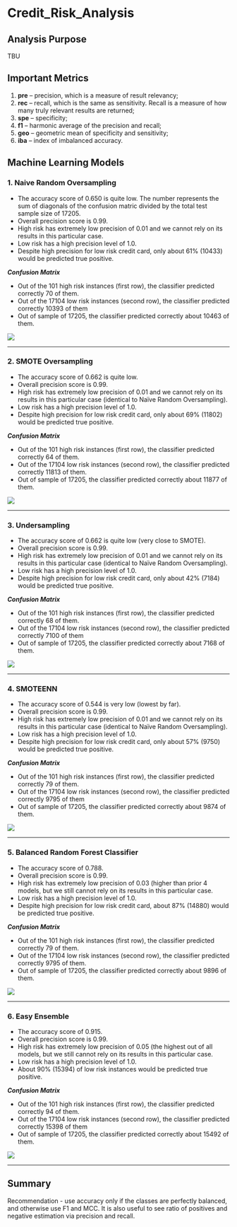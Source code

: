 # Credit_Risk_Analysis

## Analysis Purpose

TBU

## Important Metrics 

1.	**pre** – precision, which is a measure of result relevancy;
2.	**rec** – recall, which is the same as sensitivity. Recall is a measure of how many truly relevant results are returned;
3.	**spe** – specificity;
4.	**f1** – harmonic average of the precision and recall;
5.	**geo** – geometric mean of specificity and sensitivity;
6.	**iba** – index of imbalanced accuracy.

## Machine Learning Models

### 1. Naive Random Oversampling

* The accuracy score of 0.650 is quite low. The number represents the sum of diagonals of the confusion matric divided by the total test sample size of 17205.
* Overall precision score is 0.99.
* High risk has extremely low precision of 0.01 and we cannot rely on its results in this particular case.
* Low risk has a high precision level of 1.0.
* Despite high precision for low risk credit card, only about 61% (10433) would be predicted true positive.

***Confusion Matrix***

* Out of the 101 high risk instances (first row), the classifier predicted correctly 70 of them.
* Out of the 17104 low risk instances (second row), the classifier predicted correctly 10393 of them
* Out of sample of 17205, the classifier predicted correctly about 10463 of them. 


![]( https://github.com/jojobear2020/Credit_Risk_Analysis/blob/main/images/naive_random_oversampling_all.PNG)

____________________________


### 2. SMOTE Oversampling

* The accuracy score of 0.662 is quite low.
* Overall precision score is 0.99.
* High risk has extremely low precision of 0.01 and we cannot rely on its results in this particular case (identical to Naïve Random Oversampling).
* Low risk has a high precision level of 1.0.
* Despite high precision for low risk credit card, only about 69% (11802) would be predicted true positive.


***Confusion Matrix***

* Out of the 101 high risk instances (first row), the classifier predicted correctly 64 of them.
* Out of the 17104 low risk instances (second row), the classifier predicted correctly 11813 of them.
* Out of sample of 17205, the classifier predicted correctly about 11877 of them. 

![]( https://github.com/jojobear2020/Credit_Risk_Analysis/blob/main/images/smote_oversampling_all.PNG)

__________________________

### 3. Undersampling

* The accuracy score of 0.662 is quite low (very close to SMOTE).
* Overall precision score is 0.99.
* High risk has extremely low precision of 0.01 and we cannot rely on its results in this particular case (identical to Naïve Random Oversampling).
* Low risk has a high precision level of 1.0.
* Despite high precision for low risk credit card, only about 42% (7184) would be predicted true positive.

***Confusion Matrix***

* Out of the 101 high risk instances (first row), the classifier predicted correctly 68 of them.
* Out of the 17104 low risk instances (second row), the classifier predicted correctly 7100 of them
* Out of sample of 17205, the classifier predicted correctly about 7168 of them. 


![]( https://github.com/jojobear2020/Credit_Risk_Analysis/blob/main/images/undersampling_all.PNG)

_____________________________

### 4. SMOTEENN

* The accuracy score of 0.544 is very low (lowest by far).
* Overall precision score is 0.99.
* High risk has extremely low precision of 0.01 and we cannot rely on its results in this particular case (identical to Naïve Random Oversampling).
* Low risk has a high precision level of 1.0.
* Despite high precision for low risk credit card, only about 57% (9750) would be predicted true positive.

***Confusion Matrix***

* Out of the 101 high risk instances (first row), the classifier predicted correctly 79 of them.
* Out of the 17104 low risk instances (second row), the classifier predicted correctly 9795 of them
* Out of sample of 17205, the classifier predicted correctly about 9874 of them. 

![]( https://github.com/jojobear2020/Credit_Risk_Analysis/blob/main/images/smoteenn_all.PNG)

______________________

### 5. Balanced Random Forest Classifier

* The accuracy score of 0.788.
* Overall precision score is 0.99.
* High risk has extremely low precision of 0.03 (higher than prior 4 models, but we still cannot rely on its results in this particular case.
* Low risk has a high precision level of 1.0.
* Despite high precision for low risk credit card, about 87% (14880) would be predicted true positive.

***Confusion Matrix***

* Out of the 101 high risk instances (first row), the classifier predicted correctly 79 of them.
* Out of the 17104 low risk instances (second row), the classifier predicted correctly 9795 of them.
* Out of sample of 17205, the classifier predicted correctly about 9896 of them. 


![](https://github.com/jojobear2020/Credit_Risk_Analysis/blob/main/images/balanced_random_forester_classifier_all.PNG)

_______________________________

### 6. Easy Ensemble

* The accuracy score of 0.915.
* Overall precision score is 0.99.
* High risk has extremely low precision of 0.05 (the highest out of all models, but we still cannot rely on its results in this particular case.
* Low risk has a high precision level of 1.0.
* About 90% (15394) of low risk instances would be predicted true positive.

***Confusion Matrix***

* Out of the 101 high risk instances (first row), the classifier predicted correctly 94 of them.
* Out of the 17104 low risk instances (second row), the classifier predicted correctly 15398 of them
* Out of sample of 17205, the classifier predicted correctly about 15492 of them. 


![](https://github.com/jojobear2020/Credit_Risk_Analysis/blob/main/images/easy_ensemble_adaboost_classifier_all.PNG)

_________________________

## Summary

Recommendation -  use accuracy only if the classes are perfectly balanced, and otherwise use F1 and MCC. It is also useful to see ratio of positives and negative estimation via precision and recall.

